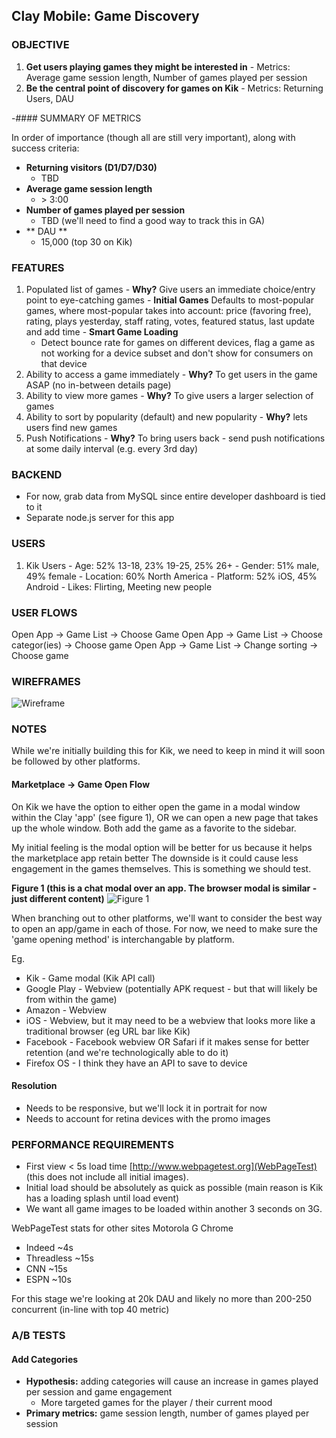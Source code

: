 ## Clay Mobile: Game Discovery

### OBJECTIVE

  1. **Get users playing games they might be interested in**
    - Metrics: Average game session length, Number of games played per session
  3. **Be the central point of discovery for games on Kik**
    - Metrics: Returning Users, DAU

-#### SUMMARY OF METRICS

In order of importance (though all are still very important), along with success criteria:
  - **Returning visitors (D1/D7/D30)**
    - TBD
  - **Average game session length**
    - \> 3:00
  - **Number of games played per session**
    - TBD (we'll need to find a good way to track this in GA)
  - ** DAU **
    - 15,000 (top 30 on Kik)

### FEATURES

  1. Populated list of games
    - **Why?** Give users an immediate choice/entry point to eye-catching games
    - **Initial Games**  Defaults to most-popular games, where most-popular takes into account:
      price (favoring free), rating, plays yesterday, staff rating, votes, featured status, last update and add time
    - **Smart Game Loading**
      - Detect bounce rate for games on different devices, flag a game as not working for a device subset and don't show for consumers on that device
  2. Ability to access a game immediately
    - **Why?** To get users in the game ASAP (no in-between details page)
  3. Ability to view more games
    - **Why?** To give users a larger selection of games
  4. Ability to sort by popularity (default) and new popularity
    - **Why?** lets users find new games
  5. Push Notifications
    - **Why?** To bring users back
    - send push notifications at some daily interval (e.g. every 3rd day)

### BACKEND

  - For now, grab data from MySQL since entire developer dashboard is tied to it
  - Separate node.js server for this app

### USERS

  1. Kik Users
    - Age: 52% 13-18, 23% 19-25, 25% 26+
    - Gender: 51% male, 49% female
    - Location: 60% North America
    - Platform: 52% iOS, 45% Android
    - Likes: Flirting, Meeting new people

### USER FLOWS

Open App -> Game List -> Choose Game
Open App -> Game List -> Choose categor(ies) -> Choose game
Open App -> Game List -> Change sorting -> Choose game

### WIREFRAMES

![Wireframe](/../master/specs/resources/kik-modal.png?raw=true)

### NOTES

While we're initially building this for Kik, we need to keep in mind it will soon be followed by other platforms.

#### Marketplace -> Game Open Flow

On Kik we have the option to either open the game in a modal window within the Clay 'app' (see figure 1), OR we
can open a new page that takes up the whole window. Both add the game as a favorite to the sidebar.

My initial feeling is the modal option will be better for us because it helps the marketplace app retain better
The downside is it could cause less engagement in the games themselves. This is something we should test.

**Figure 1 (this is a chat modal over an app. The browser modal is similar - just different content)**
![Figure 1](/../master/specs/resources/kik-modal.png?raw=true)

When branching out to other platforms, we'll want to consider the best way to open an app/game in each of those.
For now, we need to make sure the 'game opening method' is interchangable by platform.

Eg.

  - Kik - Game modal (Kik API call)
  - Google Play - Webview (potentially APK request - but that will likely be from within the game)
  - Amazon - Webview
  - iOS - Webview, but it may need to be a webview that looks more like a traditional browser (eg URL bar like Kik)
  - Facebook - Facebook webview OR Safari if it makes sense for better retention (and we're technologically able to do it)
  - Firefox OS - I think they have an API to save to device

#### Resolution

  - Needs to be responsive, but we'll lock it in portrait for now
  - Needs to account for retina devices with the promo images

### PERFORMANCE REQUIREMENTS

  - First view < 5s load time [http://www.webpagetest.org](WebPageTest) (this does not include all initial images).
  - Initial load should be absolutely as quick as possible (main reason is Kik has a loading splash until load event)
  - We want all game images to be loaded within another 3 seconds on 3G.

WebPageTest stats for other sites Motorola G Chrome

  - Indeed ~4s
  - Threadless ~15s
  - CNN ~15s
  - ESPN ~10s

For this stage we're looking at 20k DAU and likely no more than 200-250 concurrent (in-line with top 40 metric)

### A/B TESTS

#### Add Categories

  - **Hypothesis:** adding categories will cause an increase in games played per session and game engagement
    - More targeted games for the player / their current mood
  - **Primary metrics:** game session length, number of games played per session
